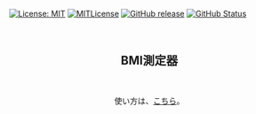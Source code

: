 [![License: MIT](https://img.shields.io/badge/License-MIT-yellow.svg)](https://opensource.org/licenses/MIT) [![MITLicense](http://img.shields.io/badge/license-MIT-blue.svg?style=flat)](LICENSE) [![GitHub release](https://img.shields.io/github/release/takkii/bmi.svg?style=flat)](GitHub) [![GitHub Status](https://img.shields.io/github/last-commit/takkii/bmi.svg?style=flat)](GitHub)

<br />
<div align="center">
<p><h2>BMI測定器</h2></p>
</div>
<br />
<div align="center">
<p> 使い方は、<a href="https://github.com/takkii/bmi/wiki/manual">こちら</a>。</p>
</div>

